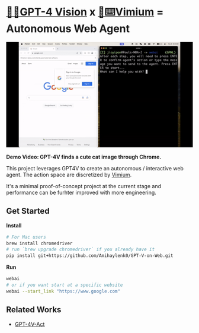 # [👀🧠GPT-4 Vision](https://openai.com/research/gpt-4v-system-card) x [💪⌨️Vimium](https://github.com/philc/vimium) = Autonomous Web Agent

![demo](demo.gif)

**Demo Video: GPT-4V finds a cute cat image through Chrome.**

This project leverages GPT4V to create an autonomous / interactive web agent. The action space are discretized by [Vimium](https://github.com/philc/vimium).

It's a minimal proof-of-concept project at the current stage and performance can be furhter improved with more engineering.

## Get Started

**Install**

```bash
# For Mac users
brew install chromedriver
# run `brew upgrade chromedriver` if you already have it
pip install git+https://github.com/Amihaylenk0/GPT-V-on-Web.git
```

**Run**

```bash
webai
# or if you want start at a specific website
webai --start_link "https://www.google.com"
```

## Related Works

- [GPT-4V-Act](https://github.com/ddupont808/GPT-4V-Act)
